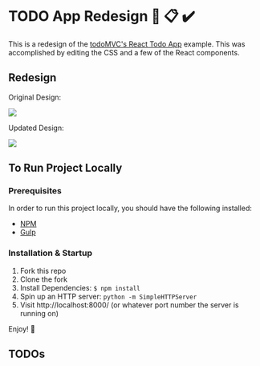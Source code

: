# TODO App Redesign  :art: :clipboard: :heavy_check_mark: 

This is a redesign of the [todoMVC's React Todo App](http://todomvc.com/examples/react/#/) example. This was accomplished by editing the CSS and a few of the React components.

## Redesign

Original Design:

  <kbd>
     <img src="https://res.cloudinary.com/maribelduran/image/upload/c_scale,w_400/v1536886432/Original_Todo.png"> 
  </kbd>
  
Updated Design:

  <kbd>
     <img src="https://res.cloudinary.com/maribelduran/image/upload/c_scale,w_400/v1536886421/Redesigned_Todo.png"> 
  </kbd>

## To Run Project Locally

### Prerequisites
In order to run this project locally, you should have the following installed:

- [NPM](https://www.npmjs.com/)
- [Gulp](https://gulpjs.com/)

### Installation & Startup
1) Fork this repo
2) Clone the fork
3) Install Dependencies: `$ npm install`
4) Spin up an HTTP server: `python -m SimpleHTTPServer`
5) Visit http://localhost:8000/ (or whatever port number the server is running on)

Enjoy! :blue_heart:


## TODOs
